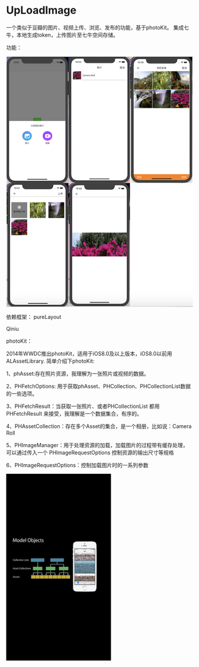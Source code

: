 # UpLoadImage
一个类似于豆瓣的图片、视频上传、浏览、发布的功能，基于photoKit。
集成七牛，本地生成token，上传图片至七牛空间存储。

功能：

![image](https://github.com/base0225/images/blob/master/uploadImage.png)



依赖框架：
pureLayout

Qiniu


photoKit：

2014年WWDC推出photoKit，适用于iOS8.0及以上版本，iOS8.0以前用ALAssetLibrary.
简单介绍下photoKit:

1、phAsset:存在照片资源，我理解为一张照片或视频的数据。

2、PHFetchOptions: 用于获取phAsset、PHCollection、PHCollectionList数据的一些选项。

3、PHFetchResult：当获取一张照片、或者PHCollectionList 都用PHFetchResult 来接受，我理解是一个数据集合，有序的。

4、PHAssetCollection：存在多个Asset的集合，是一个相册，比如说：Camera Roll

5、PHImageManager：用于处理资源的加载，加载图片的过程带有缓存处理，可以通过传入一个 PHImageRequestOptions 控制资源的输出尺寸等规格

6、PHImageRequestOptions：控制加载图片时的一系列参数

![image](https://github.com/base0225/images/blob/master/asset.png)




